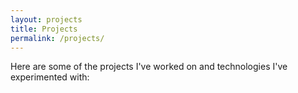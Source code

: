 ```yaml
---
layout: projects
title: Projects
permalink: /projects/
---
```


Here are some of the projects I've worked on and technologies I've experimented with: